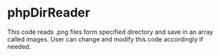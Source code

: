 # phpDirReader
This code reads .png files form specified directory and save in an array called images. User can change and modify this code accordingly if needed.

